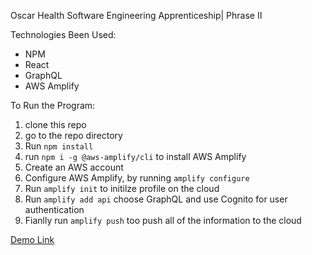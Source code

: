 Oscar Health Software Engineering Apprenticeship| Phrase II

Technologies Been Used:
- NPM
- React
- GraphQL
- AWS Amplify

To Run the Program:
1. clone this repo
2. go to the repo directory
3. Run `npm install`
4. run `npm i -g @aws-amplify/cli` to install AWS Amplify
5. Create an AWS account
4. Configure AWS Amplify, by running `amplify configure`
5. Run `amplify init` to initilze profile on the cloud
6. Run `amplify add api` choose GraphQL and use Cognito for user authentication
7. Fianlly run `amplify push` too push all of the information to the cloud

<a href="http://bit.ly/2pY8s9L"> Demo Link </a>
